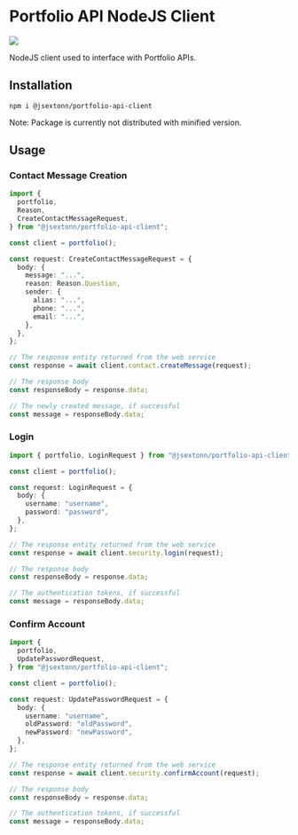 # Portfolio API NodeJS Client

![](https://github.com/jsexton-portfolio/portfolio-api-nodejs-client/workflows/build/badge.svg)

NodeJS client used to interface with Portfolio APIs.

## Installation

`npm i @jsextonn/portfolio-api-client`

Note: Package is currently not distributed with minified version.

## Usage

### Contact Message Creation

```ts
import {
  portfolio,
  Reason,
  CreateContactMessageRequest,
} from "@jsextonn/portfolio-api-client";

const client = portfolio();

const request: CreateContactMessageRequest = {
  body: {
    message: "...",
    reason: Reason.Question,
    sender: {
      alias: "...",
      phone: "...",
      email: "...",
    },
  },
};

// The response entity returned from the web service
const response = await client.contact.createMessage(request);

// The response body
const responseBody = response.data;

// The newly created message, if successful
const message = responseBody.data;
```

### Login

```ts
import { portfolio, LoginRequest } from "@jsextonn/portfolio-api-client";

const client = portfolio();

const request: LoginRequest = {
  body: {
    username: "username",
    password: "password",
  },
};

// The response entity returned from the web service
const response = await client.security.login(request);

// The response body
const responseBody = response.data;

// The authentication tokens, if successful
const message = responseBody.data;
```

### Confirm Account

```ts
import {
  portfolio,
  UpdatePasswordRequest,
} from "@jsextonn/portfolio-api-client";

const client = portfolio();

const request: UpdatePasswordRequest = {
  body: {
    username: "username",
    oldPassword: "oldPassword",
    newPassword: "newPassword",
  },
};

// The response entity returned from the web service
const response = await client.security.confirmAccount(request);

// The response body
const responseBody = response.data;

// The authentication tokens, if successful
const message = responseBody.data;
```
